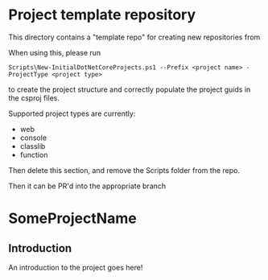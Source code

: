 # Project template repository

This directory contains a "template repo" for creating new repositories from

When using this,  please run

`Scripts\New-InitialDotNetCoreProjects.ps1 --Prefix <project name> -ProjectType <project type>`

to create the project structure and correctly populate the project guids in the csproj files.

Supported project types are currently:

* web
* console
* classlib
* function

Then delete this section, and remove the Scripts folder from the repo.

Then it can be PR'd into the appropriate branch

# SomeProjectName

## Introduction

An introduction to the project goes here!